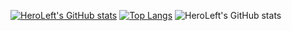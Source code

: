[![HeroLeft's GitHub stats](https://github-readme-stats.vercel.app/api?username=HeroLeft)](https://github.com/HeroLeft/github-readme-stats)
[![Top Langs](https://github-readme-stats.vercel.app/api/top-langs/?username=HeroLeft&layout=compact)](https://github.com/HeroLeft/github-readme-stats)
![HeroLeft's GitHub stats](https://github-readme-stats.vercel.app/api?username=HeroLeft&show_icons=true&theme=radical)
